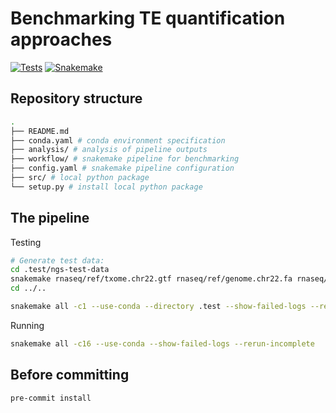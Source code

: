 # Benchmarking TE quantification approaches

[![Tests](https://github.com/gage-lab/bulk_te_bench/actions/workflows/main.yaml/badge.svg)](https://github.com/gage-lab/bulk_te_bench/actions/workflows/main.yaml)
[![Snakemake](https://img.shields.io/badge/snakemake-≥7.32.0-brightgreen.svg)](https://snakemake.github.io)

## Repository structure

```bash
.
├── README.md
├── conda.yaml # conda environment specification
├── analysis/ # analysis of pipeline outputs
├── workflow/ # snakemake pipeline for benchmarking
├── config.yaml # snakemake pipeline configuration
├── src/ # local python package
└── setup.py # install local python package
```

## The pipeline

Testing

```bash
# Generate test data:
cd .test/ngs-test-data
snakemake rnaseq/ref/txome.chr22.gtf rnaseq/ref/genome.chr22.fa rnaseq/ref/rmsk.chr22.gtf scrnaseq_10x_v3/ref/rmsk_chr22.out -c1 --use-conda
cd ../..

snakemake all -c1 --use-conda --directory .test --show-failed-logs --rerun-incomplete
```

Running

```bash
snakemake all -c16 --use-conda --show-failed-logs --rerun-incomplete
```

## Before committing

```bash
pre-commit install
```
